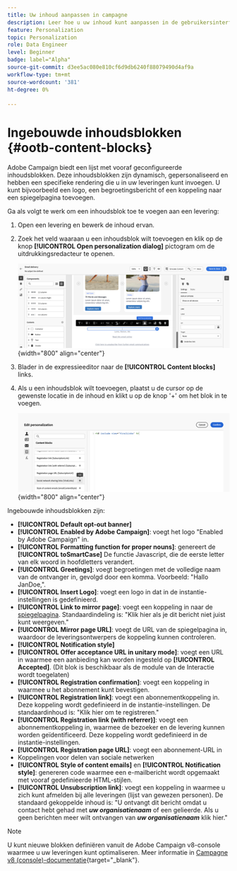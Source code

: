 ```yaml
---
title: Uw inhoud aanpassen in campagne
description: Leer hoe u uw inhoud kunt aanpassen in de gebruikersinterface van Adobe Campaign
feature: Personalization
topic: Personalization
role: Data Engineer
level: Beginner
badge: label="Alpha"
source-git-commit: d3ee5ac080e810cf6d9db6240f88079490d4af9a
workflow-type: tm+mt
source-wordcount: '381'
ht-degree: 0%

---
```



# Ingebouwde inhoudsblokken {#ootb-content-blocks}

Adobe Campaign biedt een lijst met vooraf geconfigureerde inhoudsblokken. Deze inhoudsblokken zijn dynamisch, gepersonaliseerd en hebben een specifieke rendering die u in uw leveringen kunt invoegen. U kunt bijvoorbeeld een logo, een begroetingsbericht of een koppeling naar een spiegelpagina toevoegen.

Ga als volgt te werk om een inhoudsblok toe te voegen aan een levering:

1. Open een levering en bewerk de inhoud ervan.

1. Zoek het veld waaraan u een inhoudsblok wilt toevoegen en klik op de knop **[!UICONTROL Open personalization dialog]** pictogram om de uitdrukkingsredacteur te openen.

   ![](assets/content-block-access.png){width="800" align="center"}

1. Blader in de expressieeditor naar de **[!UICONTROL Content blocks]** links.

1. Als u een inhoudsblok wilt toevoegen, plaatst u de cursor op de gewenste locatie in de inhoud en klikt u op de knop &#39;+&#39; om het blok in te voegen.

   ![](assets/content-blocks.png){width="800" align="center"}

Ingebouwde inhoudsblokken zijn:

* **[!UICONTROL Default opt-out banner]**
* **[!UICONTROL Enabled by Adobe Campaign]**: voegt het logo &quot;Enabled by Adobe Campaign&quot; in.
* **[!UICONTROL Formatting function for proper nouns]**: genereert de **[!UICONTROL toSmartCase]** De functie Javascript, die de eerste letter van elk woord in hoofdletters verandert.
* **[!UICONTROL Greetings]**: voegt begroetingen met de volledige naam van de ontvanger in, gevolgd door een komma. Voorbeeld: &quot;Hallo JanDoe,&quot;.
* **[!UICONTROL Insert Logo]**: voegt een logo in dat in de instantie-instellingen is gedefinieerd.
* **[!UICONTROL Link to mirror page]**: voegt een koppeling in naar de [spiegelpagina](../content/mirror-page.md). Standaardindeling is: &quot;Klik hier als je dit bericht niet juist kunt weergeven.&quot;
* **[!UICONTROL Mirror page URL]**: voegt de URL van de spiegelpagina in, waardoor de leveringsontwerpers de koppeling kunnen controleren.
* **[!UICONTROL Notification style]**
* **[!UICONTROL Offer acceptance URL in unitary mode]**: voegt een URL in waarmee een aanbieding kan worden ingesteld op **[!UICONTROL Accepted]**. (Dit blok is beschikbaar als de module van de Interactie wordt toegelaten)
* **[!UICONTROL Registration confirmation]**: voegt een koppeling in waarmee u het abonnement kunt bevestigen.
* **[!UICONTROL Registration link]**: voegt een abonnementkoppeling in. Deze koppeling wordt gedefinieerd in de instantie-instellingen. De standaardinhoud is: &quot;Klik hier om te registreren.&quot;
* **[!UICONTROL Registration link (with referrer)]**: voegt een abonnementkoppeling in, waarmee de bezoeker en de levering kunnen worden geïdentificeerd. Deze koppeling wordt gedefinieerd in de instantie-instellingen.
* **[!UICONTROL Registration page URL]**: voegt een abonnement-URL in
* Koppelingen voor delen van sociale netwerken
* **[!UICONTROL Style of content emails]** en **[!UICONTROL Notification style]**: genereren code waarmee een e-mailbericht wordt opgemaakt met vooraf gedefinieerde HTML-stijlen.
* **[!UICONTROL Unsubscription link]**: voegt een koppeling in waarmee u zich kunt afmelden bij alle leveringen (lijst van gewezen personen). De standaard gekoppelde inhoud is: &quot;U ontvangt dit bericht omdat u contact hebt gehad met ***uw organisatienaam*** of een gelieerde. Als u geen berichten meer wilt ontvangen van ***uw organisatienaam*** klik hier.&quot;

>[!NOTE]
>
>U kunt nieuwe blokken definiëren vanuit de Adobe Campaign v8-console waarmee u uw leveringen kunt optimaliseren. Meer informatie in [Campagne v8 (console)-documentatie](https://experienceleague.adobe.com/docs/campaign/campaign-v8/campaigns/send/personalize/personalization-blocks.html#create-custom-personalization-blocks){target="_blank"}.

